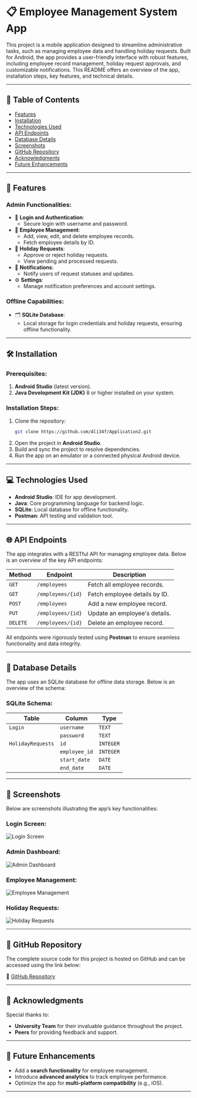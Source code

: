 # 📋 Employee Management System App

This project is a mobile application designed to streamline administrative tasks, such as managing employee data and handling holiday requests. Built for Android, the app provides a user-friendly interface with robust features, including employee record management, holiday request approvals, and customizable notifications. This README offers an overview of the app, installation steps, key features, and technical details.

---

## 📜 Table of Contents
- [Features](#features)
- [Installation](#installation)
- [Technologies Used](#technologies-used)
- [API Endpoints](#api-endpoints)
- [Database Details](#database-details)
- [Screenshots](#screenshots)
- [GitHub Repository](#github-repository)
- [Acknowledgments](#acknowledgments)
- [Future Enhancements](#future-enhancements)

---

## 🌟 Features

### Admin Functionalities:
- 👤 **Login and Authentication**:
  - Secure login with username and password.
- 📂 **Employee Management**:
  - Add, view, edit, and delete employee records.
  - Fetch employee details by ID.
- 📅 **Holiday Requests**:
  - Approve or reject holiday requests.
  - View pending and processed requests.
- 🔔 **Notifications**:
  - Notify users of request statuses and updates.
- ⚙️ **Settings**:
  - Manage notification preferences and account settings.

### Offline Capabilities:
- 🗂️ **SQLite Database**:
  - Local storage for login credentials and holiday requests, ensuring offline functionality.

---

## 🛠️ Installation

### Prerequisites:
1. **Android Studio** (latest version).
2. **Java Development Kit (JDK)** 8 or higher installed on your system.

### Installation Steps:
1. Clone the repository:
   ```bash
   git clone https://github.com/Ali34f/Application2.git
   ```
2. Open the project in **Android Studio**.
3. Build and sync the project to resolve dependencies.
4. Run the app on an emulator or a connected physical Android device.

---

## 💻 Technologies Used

- **Android Studio**: IDE for app development.
- **Java**: Core programming language for backend logic.
- **SQLite**: Local database for offline functionality.
- **Postman**: API testing and validation tool.

---

## 🌐 API Endpoints

The app integrates with a RESTful API for managing employee data. Below is an overview of the key API endpoints:

| **Method** | **Endpoint**           | **Description**                     |
|------------|------------------------|-------------------------------------|
| `GET`      | `/employees`           | Fetch all employee records.         |
| `GET`      | `/employees/{id}`      | Fetch employee details by ID.       |
| `POST`     | `/employees`           | Add a new employee record.          |
| `PUT`      | `/employees/{id}`      | Update an employee's details.       |
| `DELETE`   | `/employees/{id}`      | Delete an employee record.          |

All endpoints were rigorously tested using **Postman** to ensure seamless functionality and data integrity.

---

## 💾 Database Details

The app uses an SQLite database for offline data storage. Below is an overview of the schema:

### SQLite Schema:

| **Table**          | **Column**        | **Type**    |
|--------------------|-------------------|-------------|
| `Login`           | `username`        | `TEXT`      |
|                   | `password`        | `TEXT`      |
| `HolidayRequests` | `id`              | `INTEGER`   |
|                   | `employee_id`     | `INTEGER`   |
|                   | `start_date`      | `DATE`      |
|                   | `end_date`        | `DATE`      |

---

## 📸 Screenshots

Below are screenshots illustrating the app’s key functionalities:

### Login Screen:
![Login Screen](screenshots/login-screen.png "Login Screen")

### Admin Dashboard:
![Admin Dashboard](screenshots/admin-dashboard.png "Admin Dashboard")

### Employee Management:
![Employee Management](screenshots/employee-management.png "Employee Management")

### Holiday Requests:
![Holiday Requests](screenshots/holiday-requests.png "Holiday Requests")


---

## 🔗 GitHub Repository

The complete source code for this project is hosted on GitHub and can be accessed using the link below:

🔗 [GitHub Repository](https://github.com/Ali34f/Application2)

---

## 🤝 Acknowledgments

Special thanks to:
- **University Team** for their invaluable guidance throughout the project.
- **Peers** for providing feedback and support.

---

## 🚀 Future Enhancements

- Add a **search functionality** for employee management.
- Introduce **advanced analytics** to track employee performance.
- Optimize the app for **multi-platform compatibility** (e.g., iOS).

---
